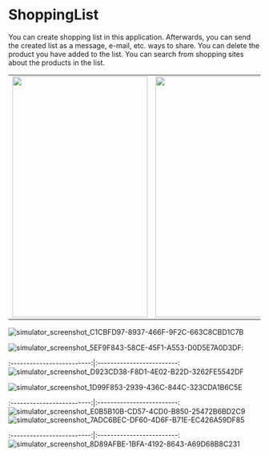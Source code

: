 # ShoppingList

You can create shopping list in this application. Afterwards, you can send the created list as a message, e-mail, etc. ways to share. You can delete the product you have added to the list. You can search from shopping sites about the products in the list.


<table>
  <tr>
    <td><img src="https://user-images.githubusercontent.com/82471515/174566916-64168fca-2b5d-4ab6-ac62-b8fe9fe6e557.png" width=270 height=480></td>
    <td><img src="https://user-images.githubusercontent.com/82471515/174566968-46b04c08-1e4d-4a47-bb1e-04a0e8b7d475.png" width=270 height=480></td>
    <td><img src="https://user-images.githubusercontent.com/82471515/174567096-45d2fd82-d18d-4241-b731-d204c49f507a.png" width=270 height=480></td>
  </tr>
 </table>









![simulator_screenshot_C1CBFD97-8937-466F-9F2C-663C8CBD1C7B](https://user-images.githubusercontent.com/82471515/174566916-64168fca-2b5d-4ab6-ac62-b8fe9fe6e557.png) 

![simulator_screenshot_5EF9F843-58CE-45F1-A553-D0D5E7A0D3DF](https://user-images.githubusercontent.com/82471515/174566968-46b04c08-1e4d-4a47-bb1e-04a0e8b7d475.png):


:-------------------------:|:-------------------------:
![simulator_screenshot_D923CD38-F8D1-4E02-B22D-3262FE5542DF](https://user-images.githubusercontent.com/82471515/174567096-45d2fd82-d18d-4241-b731-d204c49f507a.png)





![simulator_screenshot_1D99F853-2939-436C-844C-323CDA1B6C5E](https://user-images.githubusercontent.com/82471515/174567178-9bf8b661-5e73-499e-bb5d-66d8074c8e5c.png)

:-------------------------:|:-------------------------:
![simulator_screenshot_E0B5B10B-CD57-4CD0-B850-25472B6BD2C9](https://user-images.githubusercontent.com/82471515/174567207-c5bcb65e-e715-4da4-93c7-03c5f4a0d526.png)
![simulator_screenshot_7ADC6BEC-DF60-4D6F-B71E-EC426A59DF85](https://user-images.githubusercontent.com/82471515/174567223-db23311e-927f-4dfb-9ab2-492c3d2cd61e.png)

:-------------------------:|:-------------------------:
![simulator_screenshot_8D89AFBE-1BFA-4192-8643-A69D68B8C231](https://user-images.githubusercontent.com/82471515/174567248-41050035-706a-40bd-a332-b81960ed34b2.png)

